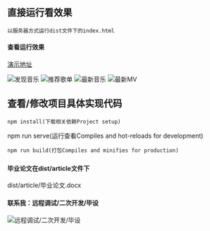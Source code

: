 
## 直接运行看效果
```
以服务器方式运行dist文件下的index.html
```

#### 查看运行效果
[演示地址](http://123.56.144.92/music/index.html)

![发现音乐](https://images.gitee.com/uploads/images/2021/0829/170600_c3cb6d85_5641265.png "music5.png")
![推荐歌单](https://images.gitee.com/uploads/images/2021/0829/170543_0ef5fdb2_5641265.png "music3.png")
![最新音乐](https://images.gitee.com/uploads/images/2021/0829/170519_2571960f_5641265.png "music2.png")
![最新MV](https://images.gitee.com/uploads/images/2021/0829/170424_b829bf06_5641265.png "music1.png")
### 


## 查看/修改项目具体实现代码
```
npm install(下载相关依赖Project setup)
```
npm run serve(运行查看Compiles and hot-reloads for development)
```
npm run build(打包Compiles and minifies for production)
```
### 


####  毕业论文在dist/article文件下

dist/article/毕业论文.docx


#### 联系我：远程调试/二次开发/毕设

![远程调试/二次开发/毕设](https://gitee.com/wttAndroid/online-learning-platform/raw/master/public/static/weixin.jpg)
